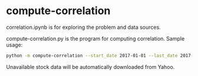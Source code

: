 # compute-correlation

correlation.ipynb is for exploring the problem and data sources.

compute-correlation.py is the program for computing correlation.
Sample usage:
```bash
python -m compute-correlation --start_date 2017-01-01 --last_date 2017-01-11 --stocks AAPL MSFT GOOG TSLA FB AMZN BABA
```
Unavailable stock data will be automatically downloaded from Yahoo.
